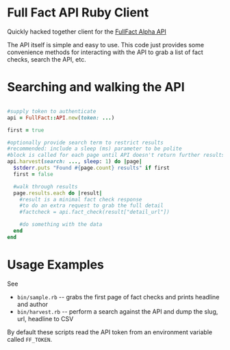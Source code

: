 # Full Fact API Ruby Client

Quickly hacked together client for the [FullFact Alpha API](https://fullfact-api.herokuapp.com/)

The API itself is simple and easy to use. This code just provides some convenience 
methods for interacting with the API to grab a list of fact checks, search the API, etc.

# Searching and walking the API

```ruby

#supply token to authenticate
api = FullFact::API.new(token: ...)

first = true

#optionally provide search term to restrict results
#recommended: include a sleep (ms) parameter to be polite
#block is called for each page until API doesn't return further results
api.harvest(search: ..., sleep: 1) do |page|
  $stderr.puts "Found #{page.count} results" if first
  first = false

  #walk through results
  page.results.each do |result|
    #result is a minimal fact check response
    #to do an extra request to grab the full detail
    #factcheck = api.fact_check(result["detail_url"])

    #do something with the data
  end
end
```

# Usage Examples

See

* `bin/sample.rb` -- grabs the first page of fact checks and prints headline and author
* `bin/harvest.rb` -- perform a search against the API and dump the slug, url, headline to CSV

By default these scripts read the API token from an environment variable called `FF_TOKEN`.

